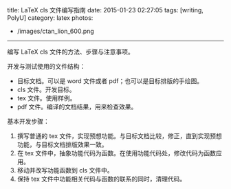 title: LaTeX cls 文件编写指南
date: 2015-01-23 02:27:05
tags: [writing, PolyU]
category: latex
photos:
  - /images/ctan_lion_600.png
---

编写 LaTeX cls 文件的方法、步骤与注意事项。

<!--more-->

开发与测试使用的文件结构：

+ 目标文档。可以是 word 文件或者 pdf；也可以是目标排版的手绘图。
+ cls 文件。开发目标。
+ tex 文件。使用样例。
+ pdf 文件。编译的文档结果，用来检查效果。


基本开发步骤：

1. 撰写普通的 tex 文件，实现预想功能。与目标文档比较，修正，直到实现预想功能，与目标文档排版效果一致。
2. 在 tex 文件中，抽象功能代码为函数。在使用功能代码处，修改代码为函数应用。
3. 移动并改写功能函数到 cls 文件中。
4. 保持 tex 文件中功能相关代码与函数的联系的同时，清理代码。

